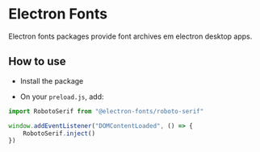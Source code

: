 # Electron Fonts

Electron fonts packages provide font archives em electron desktop apps.

## How to use

* Install the package

* On your `preload.js`, add:

```ts
import RobotoSerif from "@electron-fonts/roboto-serif"

window.addEventListener("DOMContentLoaded", () => {
    RobotoSerif.inject()
})
```